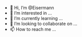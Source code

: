 - 👋 Hi, I’m @Eisermann
- 👀 I’m interested in ...
- 🌱 I’m currently learning ...
- 💞️ I’m looking to collaborate on ...
- 📫 How to reach me ...

<!---
Eisermann/Eisermann is a ✨ special ✨ repository because its `README.md` (this file) appears on your GitHub profile.
You can click the Preview link to take a look at your changes.
--->
